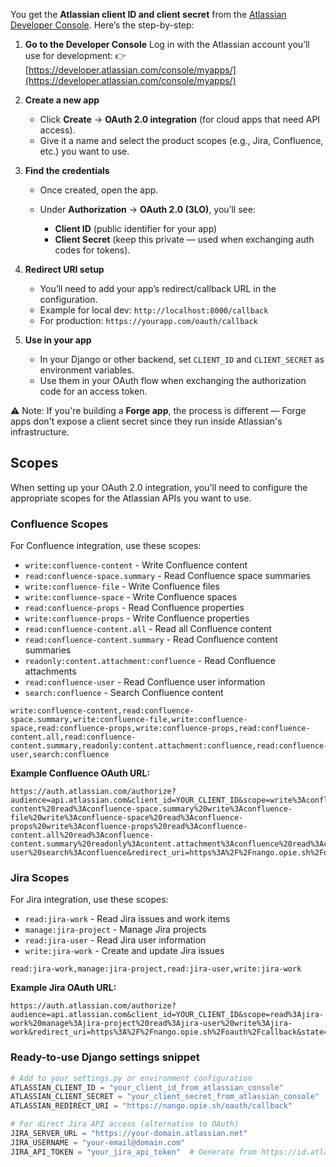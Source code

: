 You get the **Atlassian client ID and client secret** from the [Atlassian Developer Console](https://developer.atlassian.com/console/myapps/). Here’s the step-by-step:

1. **Go to the Developer Console**
   Log in with the Atlassian account you’ll use for development:
   👉 [https://developer.atlassian.com/console/myapps/](https://developer.atlassian.com/console/myapps/)

2. **Create a new app**

   * Click **Create** → **OAuth 2.0 integration** (for cloud apps that need API access).
   * Give it a name and select the product scopes (e.g., Jira, Confluence, etc.) you want to use.

3. **Find the credentials**

   * Once created, open the app.
   * Under **Authorization** → **OAuth 2.0 (3LO)**, you’ll see:

     * **Client ID** (public identifier for your app)
     * **Client Secret** (keep this private — used when exchanging auth codes for tokens).

4. **Redirect URI setup**

   * You’ll need to add your app’s redirect/callback URL in the configuration.
   * Example for local dev: `http://localhost:8000/callback`
   * For production: `https://yourapp.com/oauth/callback`

5. **Use in your app**

   * In your Django or other backend, set `CLIENT_ID` and `CLIENT_SECRET` as environment variables.
   * Use them in your OAuth flow when exchanging the authorization code for an access token.

⚠️ Note: If you're building a **Forge app**, the process is different — Forge apps don't expose a client secret since they run inside Atlassian's infrastructure.

## Scopes

When setting up your OAuth 2.0 integration, you'll need to configure the appropriate scopes for the Atlassian APIs you want to use.

### Confluence Scopes

For Confluence integration, use these scopes:
- `write:confluence-content` - Write Confluence content
- `read:confluence-space.summary` - Read Confluence space summaries
- `write:confluence-file` - Write Confluence files
- `write:confluence-space` - Write Confluence spaces
- `read:confluence-props` - Read Confluence properties
- `write:confluence-props` - Write Confluence properties
- `read:confluence-content.all` - Read all Confluence content
- `read:confluence-content.summary` - Read Confluence content summaries
- `readonly:content.attachment:confluence` - Read Confluence attachments
- `read:confluence-user` - Read Confluence user information
- `search:confluence` - Search Confluence content

```
write:confluence-content,read:confluence-space.summary,write:confluence-file,write:confluence-space,read:confluence-props,write:confluence-props,read:confluence-content.all,read:confluence-content.summary,readonly:content.attachment:confluence,read:confluence-user,search:confluence
```

**Example Confluence OAuth URL:**
```
https://auth.atlassian.com/authorize?audience=api.atlassian.com&client_id=YOUR_CLIENT_ID&scope=write%3Aconfluence-content%20read%3Aconfluence-space.summary%20write%3Aconfluence-file%20write%3Aconfluence-space%20read%3Aconfluence-props%20write%3Aconfluence-props%20read%3Aconfluence-content.all%20read%3Aconfluence-content.summary%20readonly%3Acontent.attachment%3Aconfluence%20read%3Aconfluence-user%20search%3Aconfluence&redirect_uri=https%3A%2F%2Fnango.opie.sh%2Foauth%2Fcallback&state=${YOUR_USER_BOUND_VALUE}&response_type=code&prompt=consent
```

### Jira Scopes

For Jira integration, use these scopes:
- `read:jira-work` - Read Jira issues and work items
- `manage:jira-project` - Manage Jira projects
- `read:jira-user` - Read Jira user information
- `write:jira-work` - Create and update Jira issues

```
read:jira-work,manage:jira-project,read:jira-user,write:jira-work
```

**Example Jira OAuth URL:**
```
https://auth.atlassian.com/authorize?audience=api.atlassian.com&client_id=YOUR_CLIENT_ID&scope=read%3Ajira-work%20manage%3Ajira-project%20read%3Ajira-user%20write%3Ajira-work&redirect_uri=https%3A%2F%2Fnango.opie.sh%2Foauth%2Fcallback&state=${YOUR_USER_BOUND_VALUE}&response_type=code&prompt=consent
```

### Ready-to-use Django settings snippet

```python
# Add to your settings.py or environment configuration
ATLASSIAN_CLIENT_ID = "your_client_id_from_atlassian_console"
ATLASSIAN_CLIENT_SECRET = "your_client_secret_from_atlassian_console"
ATLASSIAN_REDIRECT_URI = "https://nango.opie.sh/oauth/callback"

# For direct Jira API access (alternative to OAuth)
JIRA_SERVER_URL = "https://your-domain.atlassian.net"
JIRA_USERNAME = "your-email@domain.com"
JIRA_API_TOKEN = "your_jira_api_token"  # Generate from https://id.atlassian.com/manage-profile/security/api-tokens
```
